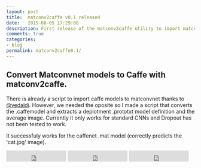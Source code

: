 ```yaml
---
layout: post
title:  matconv2caffe v0.1 released
date:   2015-08-05 17:29:00
description: First release of the matconv2caffe utility to import matconvnet models from Caffe.
comments: true
categories:
- blog
permalink: matconv2caffe0.1/
---
```


## Convert Matconvnet models to Caffe with matconv2caffe.

There is already a script to import caffe models to matconvnet thanks to [@vedaldi](https://github.com/vlfeat/matconvnet/blob/master/utils/import-caffe.py). However, we needed the oposite so I made a script that converts the .caffemodel and extracts a deplotment .prototxt model definition and the average image. Currently it only works for standard CNNs and Dropout has not been tested to work.

It successfuly works for the caffenet .mat model (correctly predicts the 'cat.jpg' image).
 

<iframe src="https://ghbtns.com/github-btn.html?user=prlz77&repo=matconv2caffe&type=star&count=true&size=large" frameborder="0" scrolling="0" width="160px" height="30px"></iframe>

<iframe src="https://ghbtns.com/github-btn.html?user=prlz77&repo=matconv2caffe&type=fork&count=true&size=large" frameborder="0" scrolling="0" width="160px" height="30px"></iframe>

<iframe src="https://ghbtns.com/github-btn.html?user=prlz77&repo=matconv2caffe&type=follow&count=true&size=large" frameborder="0" scrolling="0" width="160px" height="30px"></iframe>
